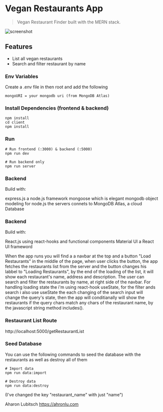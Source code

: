 # Vegan Restaurants App

> Vegan Restaurant Finder built with the MERN stack.

![screenshot](https://github.com/ahronlu/vf/screenshop.png)

## Features

- List all vegan restaurants
- Search and filter restaurant by name

### Env Variables

Create a .env file in then root and add the following

```
mongoURI = your mongodb uri (from MongoDB Atlas)
```

### Install Dependencies (frontend & backend)

```
npm install
cd client
npm install
```

### Run

```
# Run frontend (:3000) & backend (:5000)
npm run dev

# Run backend only
npm run server
```

### Backend

Build with:

express.js a node.js framework
mongoose which is elegant mongodb object modeling for node.js
the servers connets to MongoDB Atlas, a cloud Database

### Backend

Build with:

React.js using react-hooks and functional components
Material UI a React UI frameword

When the app runs you will find a a navbar at the top and a button "Load Restaurants" in the middle of the page,
when user clicks the button, the app fetches the restaurants list from the server and the button changes his labbel to "Loading Restaurants", by the end of the loading of the list, it will show each restaurant's name, address and description.
The user can search and filter the restaurants by name, at right side of the navbar.
For handling loading state the i'm using react-hook useState, for the filter ands search i also use useState the each changing of the search input will change the query's state, then the app will conditianally will show the restaurants if the query chars match any chars of the restaurant name, by the javascript string method includes().

### Restaurant List Route

http://localhost:5000/getRestaurantList

### Seed Database

You can use the following commands to seed the database with the restaurants as well as destroy all of them

```
# Import data
npm run data:import

# Destroy data
npm run data:destroy
```

(I've changed the key "restaurant_name" with just "name")

Aharon Lubitsch https://ahronlu.com
